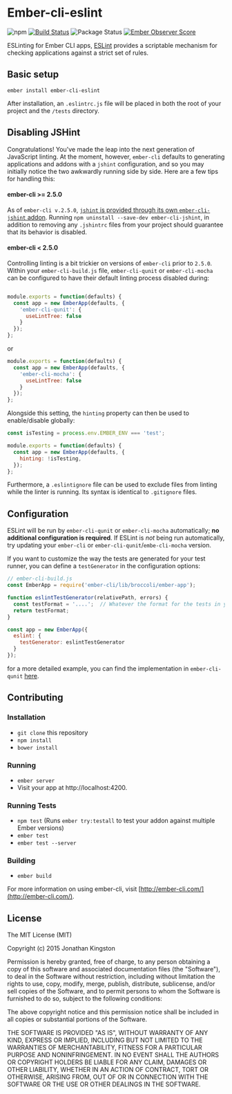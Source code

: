 # Ember-cli-eslint
![npm](https://img.shields.io/npm/v/ember-cli-eslint.svg)
[![Build Status](https://travis-ci.org/ember-cli/ember-cli-eslint.svg)](https://travis-ci.org/ember-cli/ember-cli-eslint)
![Package Status](https://david-dm.org/ember-cli/ember-cli-eslint.svg)
[![Ember Observer Score](https://emberobserver.com/badges/ember-cli-eslint.svg)](https://emberobserver.com/addons/ember-cli-eslint)

ESLinting for Ember CLI apps, [ESLint](http://eslint.org/) provides a scriptable mechanism for checking applications against a strict set of rules.

## Basic setup

```
ember install ember-cli-eslint
```

After installation, an `.eslintrc.js` file will be placed in both the root of your project and the `/tests` directory.

## Disabling JSHint

Congratulations! You've made the leap into the next generation of JavaScript linting. At the moment, however, `ember-cli` defaults to generating applications and addons with a `jshint` configuration, and so you may initially notice the two awkwardly running side by side. Here are a few tips for handling this:

#### ember-cli >= 2.5.0
As of `ember-cli v.2.5.0`, [`jshint` is provided through its own `ember-cli-jshint` addon](https://github.com/ember-cli/ember-cli/pull/5757). Running `npm uninstall --save-dev ember-cli-jshint`, in addition to removing any `.jshintrc` files from your project should guarantee that its behavior is disabled.

#### ember-cli < 2.5.0
Controlling linting is a bit trickier on versions of `ember-cli` prior to `2.5.0`. Within your `ember-cli-build.js` file, `ember-cli-qunit` or `ember-cli-mocha` can be configured to have their default linting process disabled during:

```javascript

module.exports = function(defaults) {
  const app = new EmberApp(defaults, {
    'ember-cli-qunit': {
      useLintTree: false
    }
  });
};

```
or
```javascript
module.exports = function(defaults) {
  const app = new EmberApp(defaults, {
    'ember-cli-mocha': {
      useLintTree: false
    }
  });
};
```
Alongside this setting, the `hinting` property can then be used to enable/disable globally:

```javascript
const isTesting = process.env.EMBER_ENV === 'test';

module.exports = function(defaults) {
  const app = new EmberApp(defaults, {
    hinting: !isTesting,
  });
};
```
Furthermore, a `.eslintignore` file can be used to exclude files from linting while the linter is running. Its syntax is identical to `.gitignore` files.


## Configuration

ESLint will be run by `ember-cli-qunit` or `ember-cli-mocha` automatically; **no additional configuration is required**.  If ESLint is *not* being run automatically, try updating your `ember-cli` or `ember-cli-qunit`/`embe-cli-mocha` version.

If you want to customize the way the tests are generated for your test runner, you can define a `testGenerator` in the configuration options:

```javascript
// ember-cli-build.js
const EmberApp = require('ember-cli/lib/broccoli/ember-app');

function eslintTestGenerator(relativePath, errors) {
  const testFormat = '....';  // Whatever the format for the tests in your framework is
  return testFormat;
}

const app = new EmberApp({
  eslint: {
    testGenerator: eslintTestGenerator
  }
});
```

for a more detailed example, you can find the implementation in `ember-cli-qunit` [here](https://github.com/ember-cli/ember-cli-qunit/blob/ba906cacc8674e7c0d6d8ed74223a284dcdebf94/index.js#L192-L203).


## Contributing

### Installation

* `git clone` this repository
* `npm install`
* `bower install`

### Running

* `ember server`
* Visit your app at http://localhost:4200.

### Running Tests

* `npm test` (Runs `ember try:testall` to test your addon against multiple Ember versions)
* `ember test`
* `ember test --server`

### Building

* `ember build`

For more information on using ember-cli, visit [http://ember-cli.com/](http://ember-cli.com/).


## License

The MIT License (MIT)

Copyright (c) 2015 Jonathan Kingston

Permission is hereby granted, free of charge, to any person obtaining a copy
of this software and associated documentation files (the "Software"), to deal
in the Software without restriction, including without limitation the rights
to use, copy, modify, merge, publish, distribute, sublicense, and/or sell
copies of the Software, and to permit persons to whom the Software is
furnished to do so, subject to the following conditions:

The above copyright notice and this permission notice shall be included in
all copies or substantial portions of the Software.

THE SOFTWARE IS PROVIDED "AS IS", WITHOUT WARRANTY OF ANY KIND, EXPRESS OR
IMPLIED, INCLUDING BUT NOT LIMITED TO THE WARRANTIES OF MERCHANTABILITY,
FITNESS FOR A PARTICULAR PURPOSE AND NONINFRINGEMENT. IN NO EVENT SHALL THE
AUTHORS OR COPYRIGHT HOLDERS BE LIABLE FOR ANY CLAIM, DAMAGES OR OTHER
LIABILITY, WHETHER IN AN ACTION OF CONTRACT, TORT OR OTHERWISE, ARISING FROM,
OUT OF OR IN CONNECTION WITH THE SOFTWARE OR THE USE OR OTHER DEALINGS IN
THE SOFTWARE.
